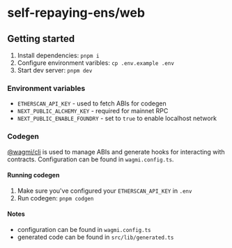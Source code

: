 # self-repaying-ens/web

## Getting started

1. Install dependencies: `pnpm i`
2. Configure environment varibles: `cp .env.example .env`
3. Start dev server: `pnpm dev`

### Environment variables

- `ETHERSCAN_API_KEY` - used to fetch ABIs for codegen
- `NEXT_PUBLIC_ALCHEMY_KEY` - required for mainnet RPC
- `NEXT_PUBLIC_ENABLE_FOUNDRY` - set to `true` to enable localhost network

### Codegen

[@wagmi/cli](https://wagmi.sh/cli/getting-started) is used to manage ABIs and generate hooks for interacting with contracts. Configuration can be found in `wagmi.config.ts`.

#### Running codegen

1. Make sure you've configured your `ETHERSCAN_API_KEY` in `.env`
2. Run codegen: `pnpm codgen`

#### Notes

- configuration can be found in `wagmi.config.ts`
- generated code can be found in `src/lib/generated.ts`

